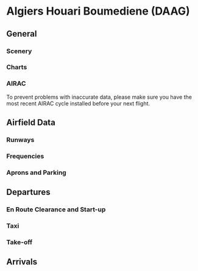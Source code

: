 
<!--
title: Algiers
description: Algiers
published: true
date: 2023-02-27T23:54:00.000Z
tags: 
editor: undefined
dateCreated: 2023-02-27T23:54:00.000Z
-->

# Algiers Houari Boumediene (DAAG)

## General

### Scenery

### Charts

### AIRAC

To prevent problems with inaccurate data, please make sure you have the most recent AIRAC cycle installed before your next flight.

## Airfield Data

### Runways

### Frequencies

### Aprons and Parking

## Departures

### En Route Clearance and Start-up

### Taxi

### Take-off

## Arrivals